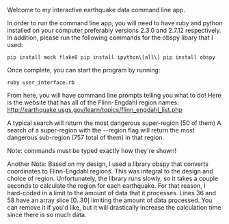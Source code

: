 Welcome to my interactive earthquake data command line app.

In order to run the command line app, you will need to have ruby and python
installed on your computer preferably versions 2.3.0 and 2.7.12 respectively.
In addition, please run the following commands for the obspy libary that I
used:

`pip install mock flake8
pip install ipython\[all\]
pip install obspy`

Once complete, you can start the program by running:

`ruby user_interface.rb`

From here, you will have command line prompts telling you what to do!
Here is the website that has all of the Flinn-Engdahl region names:
http://earthquake.usgs.gov/learn/topics/flinn_engdahl_list.php

A typical search will return the most dangerous super-region (50 of them)
A search of a super-region with the --region flag will return the
most dangerous sub-region (757 total of them) in that region.

Note: commands must be typed exactly how they're shown!

Another Note: Based on my design, I used a library obspy that converts coordinates
to Flinn-Engdahl regions. This was integral to the design and choice of region.
Unfortunately, the library runs slowly, so it takes a couple seconds to calculate
the region for each earthquake. For that reason, I hard-coded in a limit to
the amount of data that it processes. Lines 36 and 58 have an array slice [0..30]
limiting the amount of data processed. You can remove it if you'd like, but
it will drastically increase the calculation time since there is so much data.

